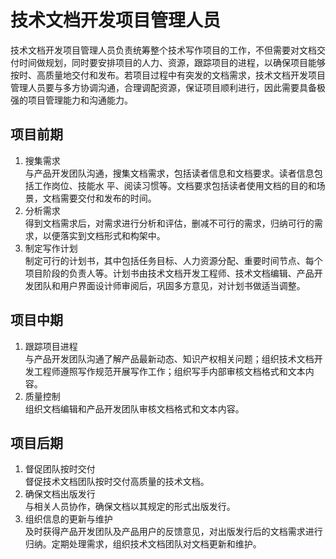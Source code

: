# 技术文档开发项目管理人员
技术文档开发项目管理人员负责统筹整个技术写作项目的工作，不但需要对文档交付时间做规划，同时要安排项目的人力、资源，跟踪项目的进程，以确保项目能够按时、高质量地交付和发布。若项目过程中有突发的文档需求，技术文档开发项目管理人员要与多方协调沟通，合理调配资源，保证项目顺利进行，因此需要具备极强的项目管理能力和沟通能力。

##	项目前期
1.	搜集需求  
    与产品开发团队沟通，搜集文档需求，包括读者信息和文档要求。读者信息包括工作岗位、技能水    平、阅读习惯等。文档要求包括读者使用文档的目的和场景，文档需要交付和发布的时间。
2.	分析需求  
    得到文档需求后，对需求进行分析和评估，删减不可行的需求，归纳可行的需求，以便落实到文档形式和构架中。
3.	制定写作计划  
    制定可行的计划书，其中包括任务目标、人力资源分配、重要时间节点、每个项目阶段的负责人等。计划书由技术文档开发工程师、技术文档编辑、产品开发团队和用户界面设计师审阅后，巩固多方意见，对计划书做适当调整。

##	项目中期
1.	跟踪项目进程  
    与产品开发团队沟通了解产品最新动态、知识产权相关问题；组织技术文档开发工程师遵照写作规范开展写作工作；组织写手内部审核文档格式和文本内容。
2.	质量控制  
    组织文档编辑和产品开发团队审核文档格式和文本内容。

##	项目后期
1.	督促团队按时交付  
    督促技术文档团队按时交付高质量的技术文档。
2.	确保文档出版发行  
    与相关人员协作，确保文档以其规定的形式出版发行。
3.	组织信息的更新与维护  
    及时获得产品开发团队及产品用户的反馈意见，对出版发行后的文档需求进行归纳。定期处理需求，组织技术文档团队对文档更新和维护。

